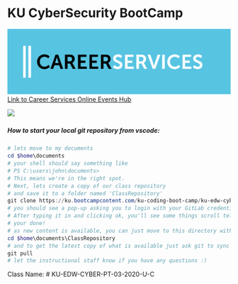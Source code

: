# KU CyberSecurity BootCamp

![Career Services](images/CareerServicesLogo.png "Career Services")
[Link to Career Services Online Events Hub](https://careerservicesonlineevents.splashthat.com/)


<img src="/images/GitLabBAnner.png"  width="auto" height="200">

##### How to start your local git repository from vscode:

```powershell
# lets move to my documents
cd $home\documents
# your shell should say something like 
# PS C:\users\john\documents>
# This means we're in the right spot.
# Next, lets create a copy of our class repository 
# and save it to a folder named 'ClassRepository'
git clone https://ku.bootcampcontent.com/ku-coding-boot-camp/ku-edw-cyber-pt-03-2020-u-c.git ./ClassRepository
# you should see a pop-up asking you to login with your GitLab credentials (i.e. email account and password)
# After typing it in and clicking ok, you'll see some things scroll telling you how well the copy is going.
# your done!
# as new content is available, you can just move to this directory with the command:
cd $home\documents\ClassRepository
# and to get the latest copy of what is available just ask git to sync the changes for you
git pull
# let the instructional staff know if you have any questions :)
```

Class Name: # KU-EDW-CYBER-PT-03-2020-U-C